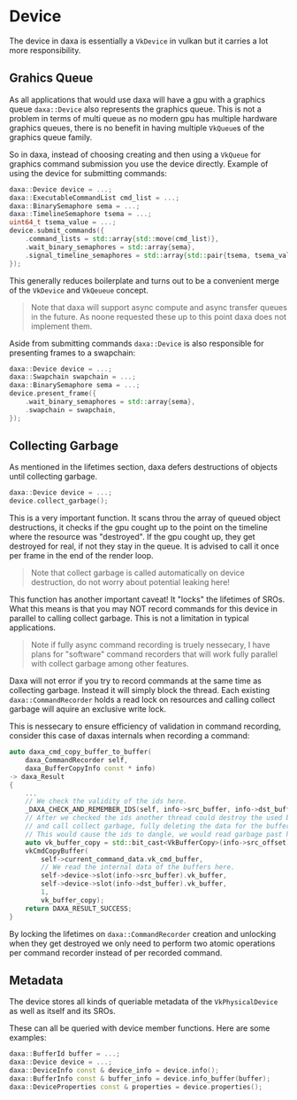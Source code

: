 # Device

The device in daxa is essentially a `VkDevice` in vulkan but it carries a lot more responsibility.

## Grahics Queue

As all applications that would use daxa will have a gpu with a graphics queue `daxa::Device` also represents the graphics queue. This is not a problem in terms of multi queue as no modern gpu has multiple hardware graphics queues, there is no benefit in having multiple `VkQueue`s of the graphics queue family. 

So in daxa, instead of choosing creating and then using a `VkQueue` for graphics command submission you use the device directly.
Example of using the device for submitting commands:
```c++
daxa::Device device = ...;
daxa::ExecutableCommandList cmd_list = ...;
daxa::BinarySemaphore sema = ...;
daxa::TimelineSemaphore tsema = ...;
uint64_t tsema_value = ...;
device.submit_commands({
    .command_lists = std::array{std::move(cmd_list)},
    .wait_binary_semaphores = std::array{sema},
    .signal_timeline_semaphores = std::array{std::pair{tsema, tsema_value}},
});
```

This generally reduces boilerplate and turns out to be a convenient merge of the `VkDevice` and `VkQeueue` concept.

> Note that daxa will support async compute and async transfer queues in the future. As noone requested these up to this point daxa does not implement them.

Aside from submitting commands `daxa::Device` is also responsible for presenting frames to a swapchain:

```c++
daxa::Device device = ...;
daxa::Swapchain swapchain = ...;
daxa::BinarySemaphore sema = ...;
device.present_frame({
    .wait_binary_semaphores = std::array{sema},
    .swapchain = swapchain,
});
```

## Collecting Garbage

As mentioned in the lifetimes section, daxa defers destructions of objects until collecting garbage. 

```c++
daxa::Device device = ...;
device.collect_garbage();
```
This is a very important function. It scans throu the array of queued object destructions, it checks if the gpu cought up to the point on the timeline where the resource was "destroyed". If the gpu cought up, they get destroyed for real, if not they stay in the queue. It is advised to call it once per frame in the end of the render loop. 

> Note that collect garbage is called automatically on device destruction, do not worry about potential leaking here!

This function has another important caveat! It "locks" the lifetimes of SROs. What this means is that you may NOT record commands for this device in parallel to calling collect garbage. This is not a limitation in typical applications.

> Note if fully async command recording is truely nessecary, I have plans for "software" command recorders that will work fully parallel with collect garbage among other features.

Daxa will not error if you try to record commands at the same time as collecting garbage. Instead it will simply block the thread. Each existing `daxa::CommandRecorder` holds a read lock on resources and calling collect garbage will aquire an exclusive write lock.

This is nessecary to ensure efficiency of validation in command recording, consider this case of daxas internals when recording a command:

```c++
auto daxa_cmd_copy_buffer_to_buffer(
    daxa_CommandRecorder self, 
    daxa_BufferCopyInfo const * info) 
-> daxa_Result
{
    ...
    // We check the validity of the ids here.
    _DAXA_CHECK_AND_REMEMBER_IDS(self, info->src_buffer, info->dst_buffer)            
    // After we checked the ids another thread could destroy the used buffers
    // and call collect garbage, fully deleting the data for the buffers internally.
    // This would cause the ids to dangle, we would read garbage past here.
    auto vk_buffer_copy = std::bit_cast<VkBufferCopy>(info->src_offset);    
    vkCmdCopyBuffer(
        self->current_command_data.vk_cmd_buffer,
        // We read the internal data of the buffers here.
        self->device->slot(info->src_buffer).vk_buffer,                                 
        self->device->slot(info->dst_buffer).vk_buffer,
        1,
        vk_buffer_copy);
    return DAXA_RESULT_SUCCESS;
}
```

By locking the lifetimes on `daxa::CommandRecorder` creation and unlocking when they get destroyed we only need to perform two atomic operations per command recorder instead of per recorded command.

## Metadata

The device stores all kinds of queriable metadata of the `VkPhysicalDevice` as well as itself and its SROs.

These can all be queried with device member functions. Here are some examples:
```c++
daxa::BufferId buffer = ...;
daxa::Device device = ...;
daxa::DeviceInfo const & device_info = device.info();
daxa::BufferInfo const & buffer_info = device.info_buffer(buffer);
daxa::DeviceProperties const & properties = device.properties();
```